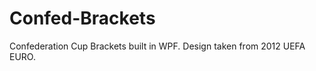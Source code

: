 Confed-Brackets
===============

Confederation Cup Brackets built in WPF.  Design taken from 2012 UEFA EURO.

